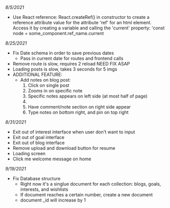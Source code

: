 *8/5/2021*
- Use React reference: React.createRef() in constructor to create a reference attribute value for the attribute 'ref' for an html element. Access it by creating a variable and calling the 'current' property: 'const node = some_component.ref_name.current

*8/25/2021*
- Fix Date schema in order to save previous dates 
  - Pass in current date for routes and frontend calls
- Remove route is slow, requires 2 reload NEED FIX ASAP
- Loading posts is slow, takes 3 seconds for 5 imgs 
- ADDITIONAL FEATURE: 
  - Add notes on blog post:
    1. Click on single post 
    2. Zooms in on specific note
    3. Specific notes appears on left side (at most half of page)
    4. 
    5. Have comment/note section on right side appear
    6. Type notes on bottom right, and pin on top right

*8/31/2021*
- Exit out of interest interface when user don't want to input
- Exit out of goal interface
- Exit out of blog interface
- Remove upload and download button for resume
- Loading screen
- Click me welcome message on home

*9/19/2021*
- Fix Database structure
  - Right now it's a singlue document for each collection: blogs, goals, interests, and wishlists
  - If document reaches a certain number, create a new document
  - document _id will increase by 1